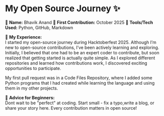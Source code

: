 # My Open Source Journey ✨

👤 **Name:** Bhavik Anand 
📅 **First Contribution:** October 2025
🔧 **Tools/Tech Used:** Python, GitHub, Markdown  

🌟 **My Experience:**  
I started my open-source journey during Hacktoberfest 2025. Although I’m new to open-source contributions, I’ve been actively learning and exploring. Initially, I believed that one had to be an expert coder to contribute, but soon realized that getting started is actually quite simple. As I explored different repositories and learned how contributions work, I discovered exciting opportunities to participate.

My first pull request was in a Code Files Repository, where I added some Python programs that I had created while learning the language and using them in my other projects.

📌 **Advice for Beginners:**  
Dont wait to be "perfect" at coding. Start small - fix a typo,write a blog, or share your story here. Every contribution matters in open source!